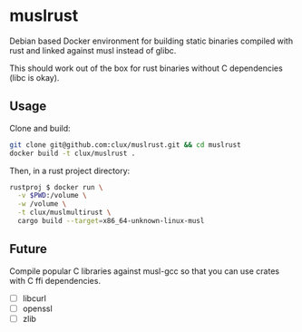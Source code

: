 # muslrust
Debian based Docker environment for building static binaries compiled with rust and linked against musl instead of glibc.

This should work out of the box for rust binaries without C dependencies (libc is okay).

## Usage
Clone and build:

```sh
git clone git@github.com:clux/muslrust.git && cd muslrust
docker build -t clux/muslrust .
```

Then, in a rust project directory:

```sh
rustproj $ docker run \
  -v $PWD:/volume \
  -w /volume \
  -t clux/muslmultirust \
  cargo build --target=x86_64-unknown-linux-musl
```

## Future
Compile popular C libraries against musl-gcc so that you can use crates with C ffi dependencies.

- [ ] libcurl
- [ ] openssl
- [ ] zlib
